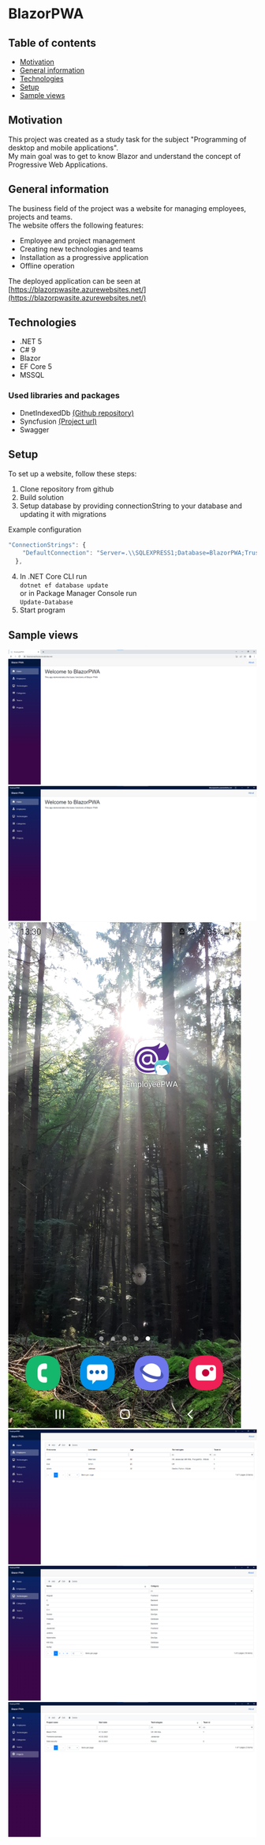 # BlazorPWA

## Table of contents
* [Motivation](#motivation)
* [General information](#general-information)
* [Technologies](#technologies)
* [Setup](#setup)
* [Sample views](#Sample-views)

## Motivation
This project was created as a study task for the subject "Programming of desktop and mobile applications".  
My main goal was to get to know Blazor and understand the concept of Progressive Web Applications.

## General information
The business field of the project was a website for managing employees, projects and teams.  
The website offers the following features:

- Employee and project management
- Creating new technologies and teams
- Installation as a progressive application
- Offline operation

The deployed application can be seen at [https://blazorpwasite.azurewebsites.net/](https://blazorpwasite.azurewebsites.net/)

## Technologies

- .NET 5
- C# 9
- Blazor
- EF Core 5
- MSSQL

### Used libraries and packages

- DnetIndexedDb [(Github repository)](https://github.com/amuste/DnetIndexedDb)
- Syncfusion [(Project url)](https://www.syncfusion.com/blazor-components?utm_source=nuget&utm_medium=listing)
- Swagger 

## Setup
To set up a website, follow these steps:

1. Clone repository from github
2. Build solution
3. Setup database by providing connectionString to your database and updating it with migrations  

Example configuration
```javascript
"ConnectionStrings": {
    "DefaultConnection": "Server=.\\SQLEXPRESS1;Database=BlazorPWA;Trusted_Connection=True;"
  },
```
4. In .NET Core CLI run  
  `dotnet ef database update`  
  or in Package Manager Console run  
  `Update-Database`
5. Start program

## Sample views

![](/images/home-page.png)
![](/images/installed-app-desktop.png)
![](/images/installed-app-mobile.png)
![](/images/employees-page.png)
![](/images/technologies-page.png)
![](/images/projects-page.png)
